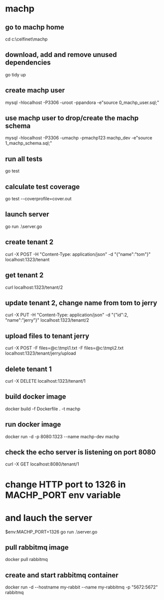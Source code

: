 # machp

## go to machp home
cd c:\celfinet\machp

## download, add and remove unused dependencies
go tidy up

## create machp user
mysql -hlocalhost -P3306 -uroot -ppandora -e"source 0_machp_user.sql;"

## use machp user to drop/create the machp schema
mysql -hlocalhost -P3306 -umachp -pmachp123 machp_dev -e"source 1_machp_schema.sql;"

## run all tests
go test

## calculate test coverage
go test --coverprofile=cover.out

## launch server
go run .\server.go

## create tenant 2
curl -X POST -H "Content-Type: application/json" -d "{\"name\":\"tom\"}" localhost:1323/tenant

## get tenant 2
curl localhost:1323/tenant/2

## update tenant 2, change name from tom to jerry
curl -X PUT -H "Content-Type: application/json" -d "{\"id\":2, \"name\":\"jerry\"}" localhost:1323/tenant/2

## upload files to tenant jerry
curl -X POST -F files=@c:\tmp\1.txt -F files=@c:\tmp\2.txt localhost:1323/tenant/jerry/upload

## delete tenant 1
curl -X DELETE localhost:1323/tenant/1

## build docker image
docker build -f Dockerfile . -t machp

## run docker image
docker run -d -p 8080:1323 --name machp-dev machp

## check the echo server is listening on port 8080
curl -X GET localhost:8080/tenant/1

# change HTTP port to 1326 in MACHP_PORT env variable
# and lauch the server
$env:MACHP_PORT=1326
go run .\server.go

## pull rabbitmq image
docker pull rabbitmq

## create and start rabbitmq container
docker run -d --hostname my-rabbit --name my-rabbitmq -p "5672:5672" rabbitmq
